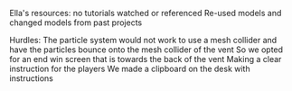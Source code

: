 Ella's resources:
no tutorials watched or referenced
Re-used models and changed models from past projects


Hurdles:
The particle system would not work to use a mesh collider and have the particles bounce onto the mesh collider of the vent
        So we opted for an end win screen that is towards the back of the vent
Making a clear instruction for the players
        We made a clipboard on the desk with instructions

